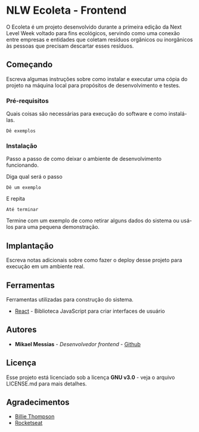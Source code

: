 # NLW Ecoleta - Frontend

O Ecoleta é um projeto desenvolvido durante a primeira edição da Next Level Week voltado para fins ecológicos, servindo como uma conexão entre empresas e entidades que coletam resíduos orgânicos ou inorgânicos às pessoas que precisam descartar esses resíduos.

## Começando

Escreva algumas instruções sobre como instalar e executar uma cópia do projeto na máquina local para propósitos de desenvolvimento e testes.

### Pré-requisitos

Quais coisas são necessárias para execução do software e como instalá-las.

```
Dê exemplos
```

### Instalação

Passo a passo de como deixar o ambiente de desenvolvimento funcionando.

Diga qual será o passo

```
Dê um exemplo
```

E repita

```
Até terminar
```

Termine com um exemplo de como retirar alguns dados do sistema ou usá-los para uma pequena demonstração.

## Implantação

Escreva notas adicionais sobre como fazer o deploy desse projeto para execução em um ambiente real.

## Ferramentas

Ferramentas utilizadas para construção do sistema.

- [React](https://reactjs.org) - Biblioteca JavaScript para criar interfaces de usuário

## Autores

- **Mikael Messias** - _Desenvolvedor frontend_ - [Github](https://github.com/mikaelmessias)

## Licença

Esse projeto está licenciado sob a licença **GNU v3.0** - veja o arquivo LICENSE.md para mais detalhes.

## Agradecimentos

- [Billie Thompson](https://gist.github.com/PurpleBooth/109311bb0361f32d87a2)
- [Rocketseat](https://rocketseat.com.br)

